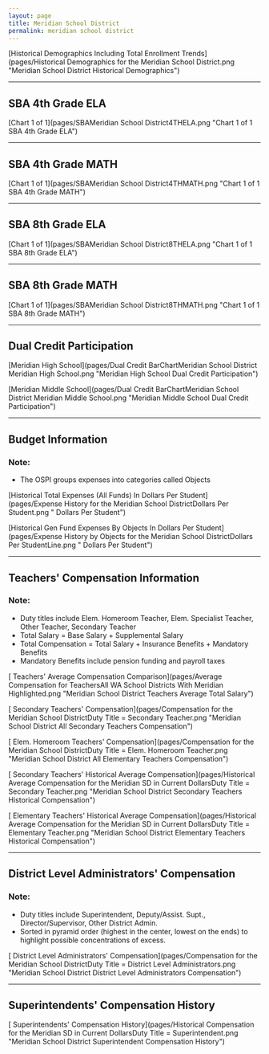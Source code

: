 ```yaml
---
layout: page
title: Meridian School District
permalink: meridian school district
---
```



[Historical Demographics Including Total Enrollment Trends](pages/Historical Demographics for the Meridian School District.png "Meridian School District Historical Demographics")

___

## SBA 4th Grade ELA

[Chart 1 of 1](pages/SBAMeridian School District4THELA.png "Chart 1 of 1 SBA 4th Grade ELA")


___

## SBA 4th Grade MATH

[Chart 1 of 1](pages/SBAMeridian School District4THMATH.png "Chart 1 of 1 SBA 4th Grade MATH")


___

## SBA 8th Grade ELA

[Chart 1 of 1](pages/SBAMeridian School District8THELA.png "Chart 1 of 1 SBA 8th Grade ELA")


___

## SBA 8th Grade MATH

[Chart 1 of 1](pages/SBAMeridian School District8THMATH.png "Chart 1 of 1 SBA 8th Grade MATH")


___

## Dual Credit Participation

[Meridian High School](pages/Dual Credit BarChartMeridian School District Meridian High School.png "Meridian High School Dual Credit Participation")

[Meridian Middle School](pages/Dual Credit BarChartMeridian School District Meridian Middle School.png "Meridian Middle School Dual Credit Participation")


___

## Budget Information
### Note:
- The OSPI groups expenses into categories called Objects

[Historical Total Expenses (All Funds) In Dollars Per Student](pages/Expense History for the Meridian School DistrictDollars Per Student.png " Dollars Per Student")

[Historical Gen Fund Expenses By Objects In Dollars Per Student](pages/Expense History by Objects for the Meridian School DistrictDollars Per StudentLine.png " Dollars Per Student")


___

## Teachers' Compensation Information
### Note:
- Duty titles include Elem. Homeroom Teacher, Elem. Specialist Teacher, Other Teacher, Secondary Teacher
- Total Salary = Base Salary + Supplemental Salary
- Total Compensation = Total Salary + Insurance Benefits + Mandatory Benefits
- Mandatory Benefits include pension funding and payroll taxes

[ Teachers' Average Compensation Comparison](pages/Average Compensation for TeachersAll WA School Districts With Meridian Highlighted.png "Meridian School District Teachers Average Total Salary")

[ Secondary Teachers' Compensation](pages/Compensation for the Meridian School DistrictDuty Title = Secondary Teacher.png "Meridian School District All Secondary Teachers Compensation")

[ Elem. Homeroom Teachers' Compensation](pages/Compensation for the Meridian School DistrictDuty Title = Elem. Homeroom Teacher.png "Meridian School District All Elementary Teachers Compensation")

[ Secondary Teachers' Historical Average Compensation](pages/Historical Average Compensation for the Meridian SD in Current DollarsDuty Title = Secondary Teacher.png "Meridian School District Secondary Teachers Historical Compensation")

[ Elementary Teachers' Historical Average Compensation](pages/Historical Average Compensation for the Meridian SD in Current DollarsDuty Title = Elementary Teacher.png "Meridian School District Elementary Teachers Historical Compensation")


___

## District Level Administrators' Compensation

### Note:
- Duty titles include Superintendent, Deputy/Assist. Supt., Director/Supervisor, Other District Admin.
- Sorted in pyramid order (highest in the center, lowest on the ends) to highlight possible concentrations of excess.

[ District Level Administrators' Compensation](pages/Compensation for the Meridian School DistrictDuty Title = District Level Administrators.png "Meridian School District District Level Administrators Compensation")


___

## Superintendents' Compensation History

[ Superintendents' Compensation History](pages/Historical Compensation for the Meridian SD in Current DollarsDuty Title = Superintendent.png "Meridian School District Superintendent Compensation History")

